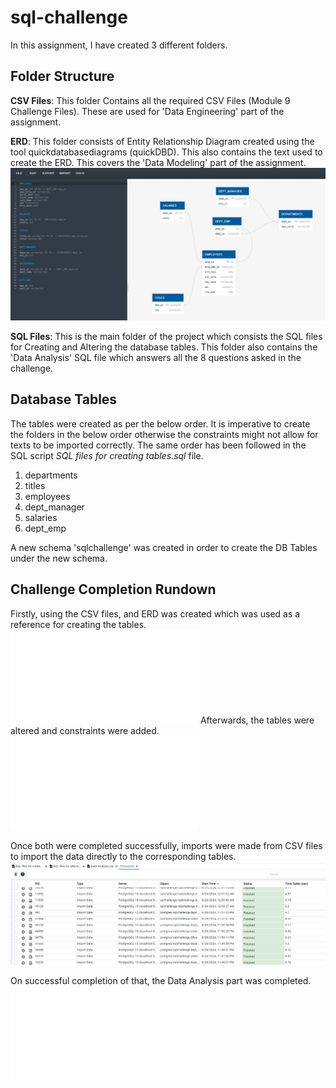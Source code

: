# sql-challenge

In this assignment, I have created 3 different folders.

## Folder Structure
**CSV Files**: This folder Contains all the required CSV Files (Module 9 Challenge Files). These are used for 'Data Engineering' part of the assignment.

**ERD**: This folder consists of Entity Relationship Diagram created using the tool quickdatabasediagrams (quickDBD). This also contains the text used to create the ERD. This covers the 'Data 
Modeling' part of the assignment.
![ERD FROM QuickDBD image](ERD/ERD%20from%20QuickDBD.jpg)

**SQL Files**: This is the main folder of the project which consists the SQL files for Creating and Altering the database tables. This folder also contains the 'Data Analysis' SQL file which answers all the 8 questions asked in the challenge.

## Database Tables
The tables were created as per the below order. It is imperative to create the folders in the below order otherwise the constraints might not allow for texts to be imported correctly.
The same order has been followed in the SQL script _SQL files for creating tables.sql_ file. 

1. departments
2. titles
3. employees
4. dept_manager
5. salaries
6. dept_emp

A new schema 'sqlchallenge' was created in order to create the DB Tables under the new schema.

## Challenge Completion Rundown

Firstly, using the CSV files, and ERD was created which was used as a reference for creating the tables. ![SQL files for creating tables.sql](SQL%20Files/SQL%20files%20for%20creating%20tables.sql)
Afterwards, the tables were altered and constraints were added. ![SQL files for altering tables.sql](SQL%20Files/SQL%20files%20for%20altering%20tables.sql)

Once both were completed successfully, imports were made from CSV files to import the data directly to the corresponding tables. ![SQL imports](SQL%20Files/SQL%20imports.png)

On successful completion of that, the Data Analysis part was completed. ![Data Analysis.sql](SQL%20Files/Data%20Analysis.sql)